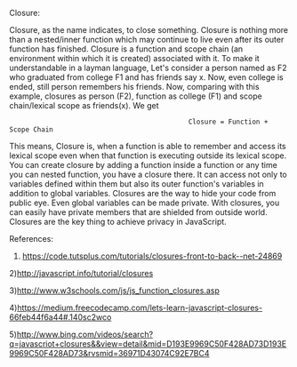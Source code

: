 Closure:


Closure, as the name indicates, to close something. Closure is nothing more than a nested/inner function which may continue to live even after its outer function has finished.
Closure is a function and scope chain (an environment within which it is created) associated with it.
To make it understandable in a layman language,
Let's consider a person named as F2 who graduated from college F1 and has friends say x. Now, even college is ended, still person remembers his friends.
Now, comparing with this example, closures as person (F2), function as college (F1) and scope chain/lexical scope as friends(x). We get

                                                 Closure = Function + Scope Chain
                                                 
This means, Closure is, when a function is able to remember and access its lexical scope even when that function is executing outside its lexical scope.
You can create closure by adding a function inside a function or any time you can nested function, you have a closure there.
It can access not only to variables defined within them but also its outer function's variables in addition to global variables.
Closures are the way to hide your code from public eye. Even global variables can be made private. With closures, you can easily have private members that are shielded from outside world. Closures are the key thing to achieve privacy in JavaScript.


References:
1) https://code.tutsplus.com/tutorials/closures-front-to-back--net-24869

2)http://javascript.info/tutorial/closures

3)http://www.w3schools.com/js/js_function_closures.asp

4)https://medium.freecodecamp.com/lets-learn-javascript-closures-66feb44f6a44#.140sc2wco

5)http://www.bing.com/videos/search?q=javascriot+closures&&view=detail&mid=D193E9969C50F428AD73D193E9969C50F428AD73&rvsmid=36971D43074C92E7BC4